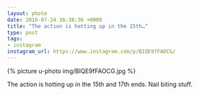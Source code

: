 ```yaml
---
layout: photo
date: 2016-07-24 16:38:36 +0000
title: "The action is hotting up in the 15th…"
type: post
tags:
- instagram
instagram_url: https://www.instagram.com/p/BIQE9fFAOCG/
---
```


{% picture u-photo img/BIQE9fFAOCG.jpg %}

The action is hotting up in the 15th and 17th ends. Nail biting stuff.
